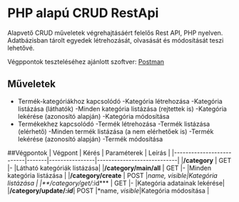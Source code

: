 # PHP alapú CRUD RestApi

Alapvető CRUD műveletek végrehajtásáért felelős Rest API, PHP nyelven. Adatbázisban tárolt egyedek létrehozását, olvasását és módosítását teszi lehetővé.

Végppontok teszteléséhez ajánlott szoftver: [Postman](https://postman.com)
 
## Műveletek

- Termék-kategóriákhoz kapcsolódó
    -Kategória létrehozása
    -Kategória listázása (láthatók)
    -Minden kategória listázása (rejtettek is)
    -Kategória lekérése (azonosító alapján)
    -Kategória módosítása
- Termékekhez kapcsolódó
    -Termék létrehozása
    -Termék listázása (elérhető)
    -Minden termék listázása (a nem elérhetőek is)
    -Termék lekérése (azonosító alapján)
    -Termék módosítása

##Végpontok
|  Végpont                 | Kérés | Paraméterek    |          Leírás            |
|--------------------------|-------|----------------|----------------------------|
|**/category**             | GET   |-               |Látható kategóriák listázása|
|**/category/main/all**    | GET   |-               |Minden kategória listázása  |
|**/category/create**      | POST  |*name, *visible*|Kategória listázása         |
|**/category/get/*:id***   | GET   |-               |Kategória adatainak lekérése|
|**/category/update/*:id***| POST  |*name, *visible*|Kategória módosítása        |
